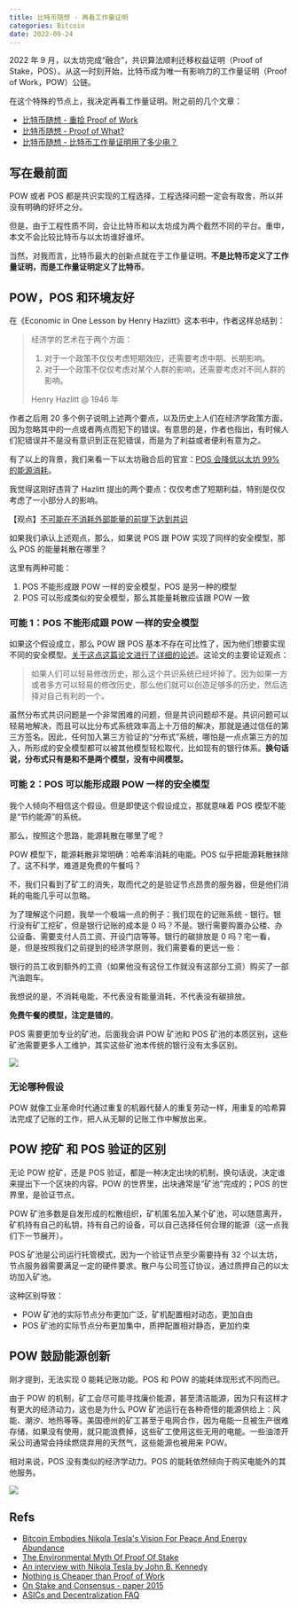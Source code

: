 ```yaml
---
title: 比特币随想 - 再看工作量证明
categories: Bitcoin
date: 2022-09-24
---
```


2022 年 9 月，以太坊完成“融合”，共识算法顺利迁移权益证明（Proof of Stake，POS）。从这一时刻开始，比特币成为唯一有影响力的工作量证明（Proof of Work，POW）公链。

在这个特殊的节点上，我决定再看工作量证明。附之前的几个文章：

- [ 比特币随想 - 重拾 Proof of Work ](https://wangzhe3224.github.io/2022/06/04/thinking_bitcoin_7/)
- [ 比特币随想 - Proof of What? ](https://wangzhe3224.github.io/2022/05/26/thinking_bitcoin_3/)
- [ 比特币随想 - 比特币工作量证明用了多少电？ ](https://wangzhe3224.github.io/2022/08/28/thinking_bitcoin_15/)

## 写在最前面

POW 或者 POS 都是共识实现的工程选择，工程选择问题一定会有取舍，所以并没有明确的好坏之分。

但是，由于工程性质不同，会让比特币和以太坊成为两个截然不同的平台。重申，本文不会比较比特币与以太坊谁好谁坏。

当然，对我而言，比特币最大的创新点就在于工作量证明。**不是比特币定义了工作量证明，而是工作量证明定义了比特币**。

## POW，POS 和环境友好

在《Economic in One Lesson by Henry Hazlitt》这本书中，作者这样总结到：

> 经济学的艺术在于两个方面：
> 1. 对于一个政策不仅仅考虑短期效应，还需要考虑中期、长期影响。
> 2. 对于一个政策不仅仅考虑对某个人群的影响，还需要考虑对不同人群的影响。
> 
> Henry Hazlitt @ 1946 年

作者之后用 20 多个例子说明上述两个要点，以及历史上人们在经济学政策方面，因为忽略其中的一点或者两点而犯下的错误。有意思的是，作者也指出，有时候人们犯错误并不是没有意识到正在犯错误，而是为了利益或者便利有意为之。

有了以上的背景，我们来看一下以太坊融合后的官宣：[POS 会降低以太坊 99% 的能源消耗](https://blog.ethereum.org/2021/05/18/country-power-no-more)。

我觉得这刚好违背了 Hazlitt 提出的两个要点：仅仅考虑了短期利益，特别是仅仅考虑了一小部分人的影响。

【观点】[不可能在不消耗外部能量的前提下达到共识](https://download.wpsoftware.net/bitcoin/pos.pdf)

如果我们承认上述观点，那么，如果说 POS 跟 POW 实现了同样的安全模型，那么 POS 的能量耗散在哪里？

这里有两种可能：

1. POS 不能形成跟 POW 一样的安全模型，POS 是另一种的模型
2. POS 可以形成类似的安全模型，那么其能量耗散应该跟 POW 一致

### 可能 1：POS 不能形成跟 POW 一样的安全模型

如果这个假设成立，那么 POW 跟 POS 基本不存在可比性了，因为他们想要实现不同的安全模型。[关于这点这篇论文进行了详细的论述](https://download.wpsoftware.net/bitcoin/pos.pdf)。这论文的主要论证观点：

> 如果人们可以轻易修改历史，那么这个共识系统已经坏掉了。因为如果一方或者多方可以轻易的修改历史，那么他们就可以创造足够多的历史，然后选择对自己有利的一个。

虽然分布式共识问题是一个非常困难的问题，但是共识问题却不是。共识问题可以轻易地解决，而且可以比分布式系统效率高上十万倍的解决，那就是通过信任的第三方签名。因此，任何加入第三方验证的“分布式”系统，哪怕是一点点第三方的加入，所形成的安全模型都可以被其他模型轻松取代，比如现有的银行体系。**换句话说，分布式只有是和不是两个模型，没有中间模型。**

### 可能 2：POS 可以能形成跟 POW 一样的安全模型

我个人倾向不相信这个假设。但是即使这个假设成立，那就意味着 POS 模型不能是“节约能源”的系统。

那么，按照这个思路，能源耗散在哪里了呢？

POW 模型下，能源耗散非常明确：哈希率消耗的电能。POS 似乎把能源耗散抹除了。这不科学，难道是免费的午餐吗？

不，我们只看到了矿工的消失，取而代之的是验证节点昂贵的服务器，但是他们消耗的电能几乎可以忽略。

为了理解这个问题，我举一个极端一点的例子：我们现在的记账系统 - 银行。银行没有矿工挖矿，但是银行记账的成本是 0 吗？不是。银行需要购置办公楼、办公设备、需要支付人员工资、开设门店等等。银行的碳排放是 0 吗？宅一看，是，但是按照我们之前提到的经济学原则，我们需要看的更远一些：

银行的员工收到额外的工资（如果他没有这份工作就没有这部分工资）购买了一部汽油跑车。

我想说的是，不消耗电能，不代表没有能量消耗，不代表没有碳排放。

**免费午餐的模型，注定是错的**。

POS 需要更加专业的矿池，后面我会讲 POW 矿池和 POS 矿池的本质区别，这些矿池需要更多人工维护，其实这些矿池本传统的银行没有太多区别。

![](https://i.imgur.com/H5XYDSO.png)

### 无论哪种假设

POW 就像工业革命时代通过重复的机器代替人的重复劳动一样，用重复的哈希算法完成了记账的工作，把人从无聊的记账工作中解放出来。

## POW 挖矿 和 POS 验证的区别

无论 POW 挖矿，还是 POS 验证，都是一种决定出块的机制，换句话说，决定谁来提出下一个区块的内容。POW 的世界里，出块通常是“矿池”完成的；POS 的世界里，是验证节点。

POW 矿池多数是自发形成的松散组织，矿机匿名加入某个矿池，可以随意离开，矿机持有自己的私钥，持有自己的设备，可以自己选择任何合理的能源（这一点我们下一节展开）。

POS 矿池是公司运行托管模式，因为一个验证节点至少需要持有 32 个以太坊，节点服务器需要满足一定的硬件要求。散户与公司签订协议，通过质押自己的以太坊加入矿池。

这种区别导致：

- POW 矿池的实际节点分布更加广泛，矿机配置相对动态，更加自由
- POS 矿池的实际节点分布更加集中，质押配置相对静态，更加约束

## POW 鼓励能源创新

刚才提到，无法实现 0 能耗记账功能。POS 和 POW 的能耗体现形式不同而已。

由于 POW 的机制，矿工会尽可能寻找廉价能源，甚至清洁能源，因为只有这样才有更大的经济动力，这也是为什么 POW 矿池运行在各种奇怪的能源供给上：风能、潮汐、地热等等。美国德州的矿工甚至于电网合作，因为电能一旦被生产很难存储，如果没有使用，就只能浪费掉，这些矿工使用这些无用的电能。一些油漆开采公司通常会持续燃烧弃用的天然气，这些能源也被用来 POW。

相对来说，POS 没有类似的经济学动力。POS 的能耗依然倾向于购买电能外的其他服务。

![](https://i.imgur.com/H5XYDSO.png)

## Refs

- [Bitcoin Embodies Nikola Tesla's Vision For Peace And Energy Abundance](https://bitcoinmagazine.com/culture/bitcoin-and-teslas-peaceful-energy-vision)
- [The Environmental Myth Of Proof Of Stake](https://bitcoinmagazine.com/culture/bitcoin-not-proof-of-stake-solves-energy)
- [An interview with Nikola Tesla by John B.  Kennedy](http://www.tfcbooks.com/tesla/1926-01-30.htm)
- [Nothing is Cheaper than Proof of Work](https://www.truthcoin.info/blog/pow-cheapest/)
- [On Stake and Consensus - paper 2015](https://download.wpsoftware.net/bitcoin/pos.pdf)
- [ASICs and Decentralization FAQ](https://download.wpsoftware.net/bitcoin/asic-faq.pdf)